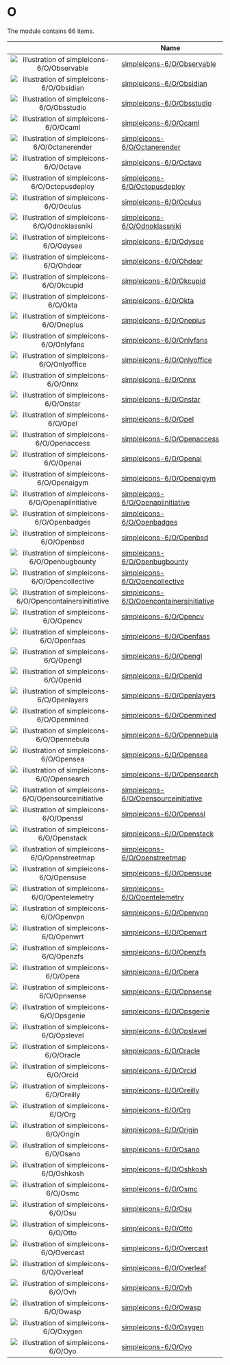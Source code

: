 # O

The module contains 66 items.



| |Name|
|:---:|---|
| ![illustration of simpleicons-6/O/Observable](../../simpleicons-6/O/Observable.png) | [simpleicons-6/O/Observable](../../simpleicons-6/O/Observable.md) |
| ![illustration of simpleicons-6/O/Obsidian](../../simpleicons-6/O/Obsidian.png) | [simpleicons-6/O/Obsidian](../../simpleicons-6/O/Obsidian.md) |
| ![illustration of simpleicons-6/O/Obsstudio](../../simpleicons-6/O/Obsstudio.png) | [simpleicons-6/O/Obsstudio](../../simpleicons-6/O/Obsstudio.md) |
| ![illustration of simpleicons-6/O/Ocaml](../../simpleicons-6/O/Ocaml.png) | [simpleicons-6/O/Ocaml](../../simpleicons-6/O/Ocaml.md) |
| ![illustration of simpleicons-6/O/Octanerender](../../simpleicons-6/O/Octanerender.png) | [simpleicons-6/O/Octanerender](../../simpleicons-6/O/Octanerender.md) |
| ![illustration of simpleicons-6/O/Octave](../../simpleicons-6/O/Octave.png) | [simpleicons-6/O/Octave](../../simpleicons-6/O/Octave.md) |
| ![illustration of simpleicons-6/O/Octopusdeploy](../../simpleicons-6/O/Octopusdeploy.png) | [simpleicons-6/O/Octopusdeploy](../../simpleicons-6/O/Octopusdeploy.md) |
| ![illustration of simpleicons-6/O/Oculus](../../simpleicons-6/O/Oculus.png) | [simpleicons-6/O/Oculus](../../simpleicons-6/O/Oculus.md) |
| ![illustration of simpleicons-6/O/Odnoklassniki](../../simpleicons-6/O/Odnoklassniki.png) | [simpleicons-6/O/Odnoklassniki](../../simpleicons-6/O/Odnoklassniki.md) |
| ![illustration of simpleicons-6/O/Odysee](../../simpleicons-6/O/Odysee.png) | [simpleicons-6/O/Odysee](../../simpleicons-6/O/Odysee.md) |
| ![illustration of simpleicons-6/O/Ohdear](../../simpleicons-6/O/Ohdear.png) | [simpleicons-6/O/Ohdear](../../simpleicons-6/O/Ohdear.md) |
| ![illustration of simpleicons-6/O/Okcupid](../../simpleicons-6/O/Okcupid.png) | [simpleicons-6/O/Okcupid](../../simpleicons-6/O/Okcupid.md) |
| ![illustration of simpleicons-6/O/Okta](../../simpleicons-6/O/Okta.png) | [simpleicons-6/O/Okta](../../simpleicons-6/O/Okta.md) |
| ![illustration of simpleicons-6/O/Oneplus](../../simpleicons-6/O/Oneplus.png) | [simpleicons-6/O/Oneplus](../../simpleicons-6/O/Oneplus.md) |
| ![illustration of simpleicons-6/O/Onlyfans](../../simpleicons-6/O/Onlyfans.png) | [simpleicons-6/O/Onlyfans](../../simpleicons-6/O/Onlyfans.md) |
| ![illustration of simpleicons-6/O/Onlyoffice](../../simpleicons-6/O/Onlyoffice.png) | [simpleicons-6/O/Onlyoffice](../../simpleicons-6/O/Onlyoffice.md) |
| ![illustration of simpleicons-6/O/Onnx](../../simpleicons-6/O/Onnx.png) | [simpleicons-6/O/Onnx](../../simpleicons-6/O/Onnx.md) |
| ![illustration of simpleicons-6/O/Onstar](../../simpleicons-6/O/Onstar.png) | [simpleicons-6/O/Onstar](../../simpleicons-6/O/Onstar.md) |
| ![illustration of simpleicons-6/O/Opel](../../simpleicons-6/O/Opel.png) | [simpleicons-6/O/Opel](../../simpleicons-6/O/Opel.md) |
| ![illustration of simpleicons-6/O/Openaccess](../../simpleicons-6/O/Openaccess.png) | [simpleicons-6/O/Openaccess](../../simpleicons-6/O/Openaccess.md) |
| ![illustration of simpleicons-6/O/Openai](../../simpleicons-6/O/Openai.png) | [simpleicons-6/O/Openai](../../simpleicons-6/O/Openai.md) |
| ![illustration of simpleicons-6/O/Openaigym](../../simpleicons-6/O/Openaigym.png) | [simpleicons-6/O/Openaigym](../../simpleicons-6/O/Openaigym.md) |
| ![illustration of simpleicons-6/O/Openapiinitiative](../../simpleicons-6/O/Openapiinitiative.png) | [simpleicons-6/O/Openapiinitiative](../../simpleicons-6/O/Openapiinitiative.md) |
| ![illustration of simpleicons-6/O/Openbadges](../../simpleicons-6/O/Openbadges.png) | [simpleicons-6/O/Openbadges](../../simpleicons-6/O/Openbadges.md) |
| ![illustration of simpleicons-6/O/Openbsd](../../simpleicons-6/O/Openbsd.png) | [simpleicons-6/O/Openbsd](../../simpleicons-6/O/Openbsd.md) |
| ![illustration of simpleicons-6/O/Openbugbounty](../../simpleicons-6/O/Openbugbounty.png) | [simpleicons-6/O/Openbugbounty](../../simpleicons-6/O/Openbugbounty.md) |
| ![illustration of simpleicons-6/O/Opencollective](../../simpleicons-6/O/Opencollective.png) | [simpleicons-6/O/Opencollective](../../simpleicons-6/O/Opencollective.md) |
| ![illustration of simpleicons-6/O/Opencontainersinitiative](../../simpleicons-6/O/Opencontainersinitiative.png) | [simpleicons-6/O/Opencontainersinitiative](../../simpleicons-6/O/Opencontainersinitiative.md) |
| ![illustration of simpleicons-6/O/Opencv](../../simpleicons-6/O/Opencv.png) | [simpleicons-6/O/Opencv](../../simpleicons-6/O/Opencv.md) |
| ![illustration of simpleicons-6/O/Openfaas](../../simpleicons-6/O/Openfaas.png) | [simpleicons-6/O/Openfaas](../../simpleicons-6/O/Openfaas.md) |
| ![illustration of simpleicons-6/O/Opengl](../../simpleicons-6/O/Opengl.png) | [simpleicons-6/O/Opengl](../../simpleicons-6/O/Opengl.md) |
| ![illustration of simpleicons-6/O/Openid](../../simpleicons-6/O/Openid.png) | [simpleicons-6/O/Openid](../../simpleicons-6/O/Openid.md) |
| ![illustration of simpleicons-6/O/Openlayers](../../simpleicons-6/O/Openlayers.png) | [simpleicons-6/O/Openlayers](../../simpleicons-6/O/Openlayers.md) |
| ![illustration of simpleicons-6/O/Openmined](../../simpleicons-6/O/Openmined.png) | [simpleicons-6/O/Openmined](../../simpleicons-6/O/Openmined.md) |
| ![illustration of simpleicons-6/O/Opennebula](../../simpleicons-6/O/Opennebula.png) | [simpleicons-6/O/Opennebula](../../simpleicons-6/O/Opennebula.md) |
| ![illustration of simpleicons-6/O/Opensea](../../simpleicons-6/O/Opensea.png) | [simpleicons-6/O/Opensea](../../simpleicons-6/O/Opensea.md) |
| ![illustration of simpleicons-6/O/Opensearch](../../simpleicons-6/O/Opensearch.png) | [simpleicons-6/O/Opensearch](../../simpleicons-6/O/Opensearch.md) |
| ![illustration of simpleicons-6/O/Opensourceinitiative](../../simpleicons-6/O/Opensourceinitiative.png) | [simpleicons-6/O/Opensourceinitiative](../../simpleicons-6/O/Opensourceinitiative.md) |
| ![illustration of simpleicons-6/O/Openssl](../../simpleicons-6/O/Openssl.png) | [simpleicons-6/O/Openssl](../../simpleicons-6/O/Openssl.md) |
| ![illustration of simpleicons-6/O/Openstack](../../simpleicons-6/O/Openstack.png) | [simpleicons-6/O/Openstack](../../simpleicons-6/O/Openstack.md) |
| ![illustration of simpleicons-6/O/Openstreetmap](../../simpleicons-6/O/Openstreetmap.png) | [simpleicons-6/O/Openstreetmap](../../simpleicons-6/O/Openstreetmap.md) |
| ![illustration of simpleicons-6/O/Opensuse](../../simpleicons-6/O/Opensuse.png) | [simpleicons-6/O/Opensuse](../../simpleicons-6/O/Opensuse.md) |
| ![illustration of simpleicons-6/O/Opentelemetry](../../simpleicons-6/O/Opentelemetry.png) | [simpleicons-6/O/Opentelemetry](../../simpleicons-6/O/Opentelemetry.md) |
| ![illustration of simpleicons-6/O/Openvpn](../../simpleicons-6/O/Openvpn.png) | [simpleicons-6/O/Openvpn](../../simpleicons-6/O/Openvpn.md) |
| ![illustration of simpleicons-6/O/Openwrt](../../simpleicons-6/O/Openwrt.png) | [simpleicons-6/O/Openwrt](../../simpleicons-6/O/Openwrt.md) |
| ![illustration of simpleicons-6/O/Openzfs](../../simpleicons-6/O/Openzfs.png) | [simpleicons-6/O/Openzfs](../../simpleicons-6/O/Openzfs.md) |
| ![illustration of simpleicons-6/O/Opera](../../simpleicons-6/O/Opera.png) | [simpleicons-6/O/Opera](../../simpleicons-6/O/Opera.md) |
| ![illustration of simpleicons-6/O/Opnsense](../../simpleicons-6/O/Opnsense.png) | [simpleicons-6/O/Opnsense](../../simpleicons-6/O/Opnsense.md) |
| ![illustration of simpleicons-6/O/Opsgenie](../../simpleicons-6/O/Opsgenie.png) | [simpleicons-6/O/Opsgenie](../../simpleicons-6/O/Opsgenie.md) |
| ![illustration of simpleicons-6/O/Opslevel](../../simpleicons-6/O/Opslevel.png) | [simpleicons-6/O/Opslevel](../../simpleicons-6/O/Opslevel.md) |
| ![illustration of simpleicons-6/O/Oracle](../../simpleicons-6/O/Oracle.png) | [simpleicons-6/O/Oracle](../../simpleicons-6/O/Oracle.md) |
| ![illustration of simpleicons-6/O/Orcid](../../simpleicons-6/O/Orcid.png) | [simpleicons-6/O/Orcid](../../simpleicons-6/O/Orcid.md) |
| ![illustration of simpleicons-6/O/Oreilly](../../simpleicons-6/O/Oreilly.png) | [simpleicons-6/O/Oreilly](../../simpleicons-6/O/Oreilly.md) |
| ![illustration of simpleicons-6/O/Org](../../simpleicons-6/O/Org.png) | [simpleicons-6/O/Org](../../simpleicons-6/O/Org.md) |
| ![illustration of simpleicons-6/O/Origin](../../simpleicons-6/O/Origin.png) | [simpleicons-6/O/Origin](../../simpleicons-6/O/Origin.md) |
| ![illustration of simpleicons-6/O/Osano](../../simpleicons-6/O/Osano.png) | [simpleicons-6/O/Osano](../../simpleicons-6/O/Osano.md) |
| ![illustration of simpleicons-6/O/Oshkosh](../../simpleicons-6/O/Oshkosh.png) | [simpleicons-6/O/Oshkosh](../../simpleicons-6/O/Oshkosh.md) |
| ![illustration of simpleicons-6/O/Osmc](../../simpleicons-6/O/Osmc.png) | [simpleicons-6/O/Osmc](../../simpleicons-6/O/Osmc.md) |
| ![illustration of simpleicons-6/O/Osu](../../simpleicons-6/O/Osu.png) | [simpleicons-6/O/Osu](../../simpleicons-6/O/Osu.md) |
| ![illustration of simpleicons-6/O/Otto](../../simpleicons-6/O/Otto.png) | [simpleicons-6/O/Otto](../../simpleicons-6/O/Otto.md) |
| ![illustration of simpleicons-6/O/Overcast](../../simpleicons-6/O/Overcast.png) | [simpleicons-6/O/Overcast](../../simpleicons-6/O/Overcast.md) |
| ![illustration of simpleicons-6/O/Overleaf](../../simpleicons-6/O/Overleaf.png) | [simpleicons-6/O/Overleaf](../../simpleicons-6/O/Overleaf.md) |
| ![illustration of simpleicons-6/O/Ovh](../../simpleicons-6/O/Ovh.png) | [simpleicons-6/O/Ovh](../../simpleicons-6/O/Ovh.md) |
| ![illustration of simpleicons-6/O/Owasp](../../simpleicons-6/O/Owasp.png) | [simpleicons-6/O/Owasp](../../simpleicons-6/O/Owasp.md) |
| ![illustration of simpleicons-6/O/Oxygen](../../simpleicons-6/O/Oxygen.png) | [simpleicons-6/O/Oxygen](../../simpleicons-6/O/Oxygen.md) |
| ![illustration of simpleicons-6/O/Oyo](../../simpleicons-6/O/Oyo.png) | [simpleicons-6/O/Oyo](../../simpleicons-6/O/Oyo.md) |




